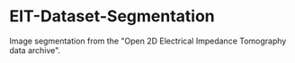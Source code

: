 # EIT-Dataset-Segmentation
Image segmentation from the "Open 2D Electrical Impedance Tomography data archive". 
